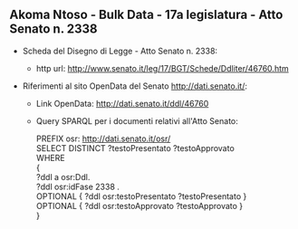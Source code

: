 ## Akoma Ntoso - Bulk Data - 17a legislatura - Atto Senato n. 2338 ##

* Scheda del Disegno di Legge - Atto Senato n. 2338:
	* http url: http://www.senato.it/leg/17/BGT/Schede/Ddliter/46760.htm

* Riferimenti al sito OpenData del Senato http://dati.senato.it/:
	* Link OpenData: http://dati.senato.it/ddl/46760
	* Query SPARQL per i documenti relativi all'Atto Senato:

        PREFIX osr: <http://dati.senato.it/osr/>  
		SELECT DISTINCT ?testoPresentato ?testoApprovato  
		WHERE  
		{  
		    ?ddl a osr:Ddl.  
		    ?ddl osr:idFase 2338 .  
		    OPTIONAL { ?ddl osr:testoPresentato ?testoPresentato }  
		    OPTIONAL { ?ddl osr:testoApprovato ?testoApprovato }  
		}
		